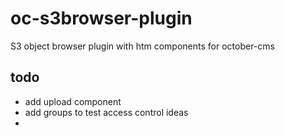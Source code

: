 # oc-s3browser-plugin
S3 object browser plugin with htm components for october-cms

## todo
- add upload component
- add groups to test access control ideas
- 